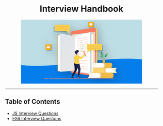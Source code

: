 <h1 align="center">Interview Handbook</h1>
<div align="center">
  <a href="#">
    <img src="./images/Handbook.webp" alt="Interview Handbook" width="400">
  </a>
</div>
<hr/>

## Table of Contents
* [JS Interview Questions](#js-interview-questions)
* [ES6 Interview Questions](#es6-interview-questions)